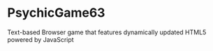 # PsychicGame63

Text-based Browser game that features dynamically updated HTML5 powered by JavaScript
